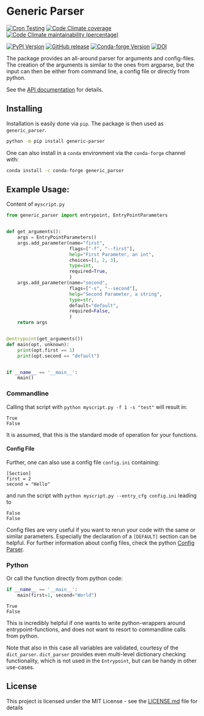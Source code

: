 # Generic Parser
[![Cron Testing](https://github.com/pylhc/generic_parser/workflows/Cron%20Testing/badge.svg)](https://github.com/pylhc/generic_parser/actions?query=workflow%3A%22Cron+Testing%22)
[![Code Climate coverage](https://img.shields.io/codeclimate/coverage/pylhc/generic_parser.svg?style=popout)](https://codeclimate.com/github/pylhc/generic_parser)
[![Code Climate maintainability (percentage)](https://img.shields.io/codeclimate/maintainability-percentage/pylhc/generic_parser.svg?style=popout)](https://codeclimate.com/github/pylhc/generic_parser)
<!-- [![GitHub last commit](https://img.shields.io/github/last-commit/pylhc/generic_parser.svg?style=popout)](https://github.com/pylhc/generic_parser/) -->
[![PyPI Version](https://img.shields.io/pypi/v/generic_parser?label=PyPI&logo=pypi)](https://pypi.org/project/generic_parser/)
[![GitHub release](https://img.shields.io/github/v/release/pylhc/generic_parser?logo=github)](https://github.com/pylhc/generic_parser/)
[![Conda-forge Version](https://img.shields.io/conda/vn/conda-forge/generic_parser?color=orange&logo=anaconda)](https://anaconda.org/conda-forge/generic_parser)
[![DOI](https://zenodo.org/badge/201085116.svg)](https://zenodo.org/badge/latestdoi/201085116)

The package provides an all-around parser for arguments and config-files.
The creation of the arguments is similar to the ones from argparse, but the input can then be either from command line, a config file or directly from python.

See the [API documentation](https://pylhc.github.io/generic_parser) for details.

## Installing

Installation is easily done via `pip`. The package is then used as `generic_parser`.
```bash
python -m pip install generic-parser
```

One can also install in a `conda` environment via the `conda-forge` channel with:
```bash
conda install -c conda-forge generic_parser
```

## Example Usage:

Content of `myscript.py`
```python
from generic_parser import entrypoint, EntryPointParameters


def get_arguments():
    args = EntryPointParameters()
    args.add_parameter(name="first",
                       flags=["-f", "--first"],
                       help="First Parameter, an int",
                       choices=[1, 2, 3],
                       type=int,
                       required=True,
                       )
    args.add_parameter(name="second",
                       flags=["-s", "--second"],
                       help="Second Parameter, a string",
                       type=str,
                       default="default",
                       required=False,
                       )
    return args


@entrypoint(get_arguments())
def main(opt, unknown):
    print(opt.first == 1)
    print(opt.second == "default")


if __name__ == '__main__':
    main()
```

### Commandline

Calling that script with ``python myscript.py -f 1 -s "test"`` will result in:
```
True
False
```

It is assumed, that this is the standard mode of operation for your functions.

#### Config File

Further, one can also use a config file `config.ini` containing:
```
[Section]
first = 2
second = "Hello"
```

and run the script with `python myscript.py --entry_cfg config.ini` leading to
```
False
False
```

Config files are very useful if you want to rerun your code with the same or similar parameters.
Especially the declaration of a `[DEFAULT]` section can be helpful.
For further information about config files, check the python [Config Parser](https://docs.python.org/3/library/configparser.html).

### Python
Or call the function directly from python code:
```python
if __name__ == '__main__':
    main(first=1, second="World")
```

```
True
False
```

This is incredibly helpful if one wants to write python-wrappers around entrypoint-functions,
and does not want to resort to commandline calls from python.

Note that also in this case all variables are validated, courtesy of the `dict_parser`.
`dict_parser` provides even multi-level dictionary checking functionality,
which is not used in the `Entrypoint`, but can be handy in other use-cases.

## License

This project is licensed under the MIT License - see the [LICENSE.md](LICENSE.md) file for details
